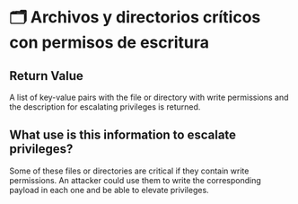 # 🗂️ Archivos y directorios críticos con permisos de escritura

## Return Value
A list of key-value pairs with the file or directory with write permissions and the description for escalating privileges is returned.

## What use is this information to escalate privileges?
Some of these files or directories are critical if they contain write permissions. An attacker could use them to write the corresponding payload in each one and be able to elevate privileges.